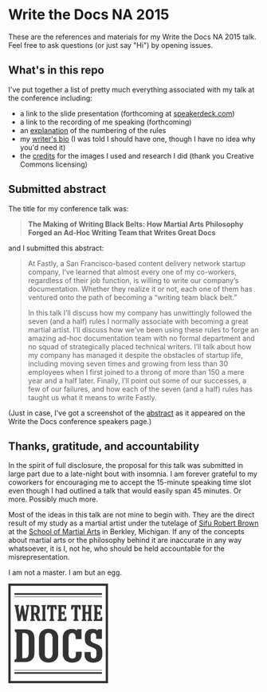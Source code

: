 # Write the Docs NA 2015

These are the references and materials for my Write the Docs NA 2015 talk. Feel free to ask questions (or just say "Hi") by opening issues.

## What's in this repo

I've put together a list of pretty much everything associated with my talk at the conference including:

- a link to the slide presentation (forthcoming at [speakerdeck.com](https://speakerdeck.com/gaylin))
- a link to the recording of me speaking (forthcoming)
- an [explanation](/why-only-seven-and-a-half-rules.md) of the numbering of the rules
- my [writer's bio](/gaylin-bio.md) (I was told I should have one, though I have no idea why you'd need it)
- the [credits](/credits.md) for the images I used and research I did (thank you Creative Commons licensing)

## Submitted abstract

The title for my conference talk was:

>**The Making of Writing Black Belts: How Martial Arts Philosophy Forged an Ad-Hoc Writing Team that Writes Great Docs**

and I submitted this abstract:

>At Fastly, a San Francisco-based content delivery network startup company, I’ve learned that almost every one of my co-workers, regardless of their job function, is willing to write our company’s documentation. Whether they realize it or not, each one of them has ventured onto the path of becoming a “writing team black belt.”
>
>In this talk I’ll discuss how my company has unwittingly followed the seven (and a half) rules I normally associate with becoming a great martial artist. I’ll discuss how we’ve been using these rules to forge an amazing ad-hoc documentation team with no formal department and no squad of strategically placed technical writers. I’ll talk about how my company has managed it despite the obstacles of startup life, including moving seven times and growing from less than 30 employees when I first joined to a throng of more than 150 a mere year and a half later. Finally, I’ll point out some of our successes, a few of our failures, and how each of the seven (and a half) rules has taught us what it means to write Fastly.

(Just in case, I've got a screenshot of the [abstract](/conference-abstract.md) as it appeared on the Write the Docs conference speakers page.)


## Thanks, gratitude, and accountability

In the spirit of full disclosure, the proposal for this talk was submitted in large part due to a late-night bout with insomnia. I am forever grateful to my coworkers for encouraging me to accept the 15-minute speaking time slot even though I had outlined a talk that would easily span 45 minutes. Or more. Possibly much more.

Most of the ideas in this talk are not mine to begin with. They are the direct result of my study as a martial artist under the tutelage of [Sifu Robert Brown](http://zenmartialarts.com/about_sifu.php) at the [School of Martial Arts](http://www.zenmartialarts.com) in Berkley, Michigan. If any of the  concepts about martial arts or the philosophy behind it are inaccurate in any way whatsoever, it is I, not he, who should be held accountable for the misrepresentation.

I am not a master. I am but an egg.

<img src="/images/write-the-docs-logo.png" alt="the logo for Write the Docs, as it appears on their sticker" height="200" width="200">
